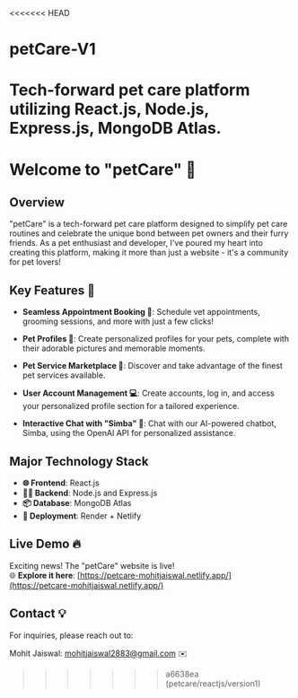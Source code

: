 <<<<<<< HEAD
# petCare-V1
Tech-forward pet care platform utilizing React.js, Node.js, Express.js, MongoDB Atlas.
=======
# Welcome to "petCare" 🚀

## Overview

"petCare" is a tech-forward pet care platform designed to simplify pet care routines and celebrate the unique bond between pet owners and their furry friends. As a pet enthusiast and developer, I've poured my heart into creating this platform, making it more than just a website - it's a community for pet lovers!

## Key Features 🌟

- **Seamless Appointment Booking 📅**: Schedule vet appointments, grooming sessions, and more with just a few clicks!

- **Pet Profiles 📸**: Create personalized profiles for your pets, complete with their adorable pictures and memorable moments.

- **Pet Service Marketplace 🛒**: Discover and take advantage of the finest pet services available.

- **User Account Management 💻**: Create accounts, log in, and access your personalized profile section for a tailored experience.

- **Interactive Chat with "Simba" 🤖**: Chat with our AI-powered chatbot, Simba, using the OpenAI API for personalized assistance.

## Major Technology Stack

- **🌐 Frontend**: React.js
- **🧑‍💻 Backend**: Node.js and Express.js
- **📦 Database**: MongoDB Atlas
- **🚀 Deployment**: Render + Netlify

## Live Demo 🔥

Exciting news! The "petCare" website is live!  
🌐 **Explore it here**: [https://petcare-mohitjaiswal.netlify.app/](https://petcare-mohitjaiswal.netlify.app/)

## Contact 💡 

For inquiries, please reach out to:

Mohit Jaiswal: mohitjaiswal2883@gmail.com ✉️
>>>>>>> a6638ea (petcare/reactjs/version1)

